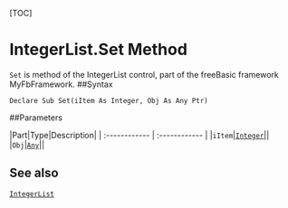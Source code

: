 [TOC]
# IntegerList.Set Method

`Set` is method of the IntegerList control, part of the freeBasic framework MyFbFramework.
##Syntax
```freeBasic
Declare Sub Set(iItem As Integer, Obj As Any Ptr)
```

##Parameters

|Part|Type|Description|
| :------------ | :------------ |
|`iItem`|[`Integer`]("https://www.freebasic.net/wiki/KeyPgInteger")||
|`Obj`|[`Any`]("https://www.freebasic.net/wiki/KeyPgAny")||
## See also
[`IntegerList`](IntegerList.md)
